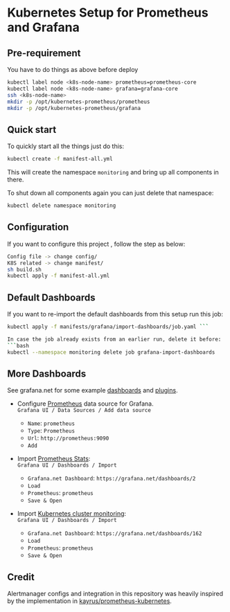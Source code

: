 # Kubernetes Setup for Prometheus and Grafana

## Pre-requirement

You have to do things as above before deploy
```bash
kubectl label node <k8s-node-name> prometheus=prometheus-core
kubectl label node <k8s-node-name> grafana=grafana-core
ssh <k8s-node-name>
mkdir -p /opt/kubernetes-prometheus/prometheus
mkdir -p /opt/kubernetes-prometheus/grafana
```

## Quick start

To quickly start all the things just do this:
```bash
kubectl create -f manifest-all.yml
```

This will create the namespace `monitoring` and bring up all components in there.

To shut down all components again you can just delete that namespace:
```bash
kubectl delete namespace monitoring
```

## Configuration

If you want to configure this project , follow the step as below:
```bash
Config file -> change config/
K8S related -> change manifest/
sh build.sh
kubectl apply -f manifest-all.yml
```

## Default Dashboards

If you want to re-import the default dashboards from this setup run this job:
```bash
kubectl apply -f manifests/grafana/import-dashboards/job.yaml ```

In case the job already exists from an earlier run, delete it before:
```bash
kubectl --namespace monitoring delete job grafana-import-dashboards
```


## More Dashboards

See grafana.net for some example [dashboards](https://grafana.net/dashboards) and [plugins](https://grafana.net/plugins).

- Configure [Prometheus](https://grafana.net/plugins/prometheus) data source for Grafana.<br/>
`Grafana UI / Data Sources / Add data source`
  - `Name`: `prometheus`
  - `Type`: `Prometheus`
  - `Url`: `http://prometheus:9090`
  - `Add`

- Import [Prometheus Stats](https://grafana.net/dashboards/2):<br/>
  `Grafana UI / Dashboards / Import`
  - `Grafana.net Dashboard`: `https://grafana.net/dashboards/2`
  - `Load`
  - `Prometheus`: `prometheus`
  - `Save & Open`

- Import [Kubernetes cluster monitoring](https://grafana.net/dashboards/162):<br/>
  `Grafana UI / Dashboards / Import`
  - `Grafana.net Dashboard`: `https://grafana.net/dashboards/162`
  - `Load`
  - `Prometheus`: `prometheus`
  - `Save & Open`

## Credit

Alertmanager configs and integration in this repository was heavily inspired by the implementation in [kayrus/prometheus-kubernetes](https://github.com/kayrus/prometheus-kubernetes).
